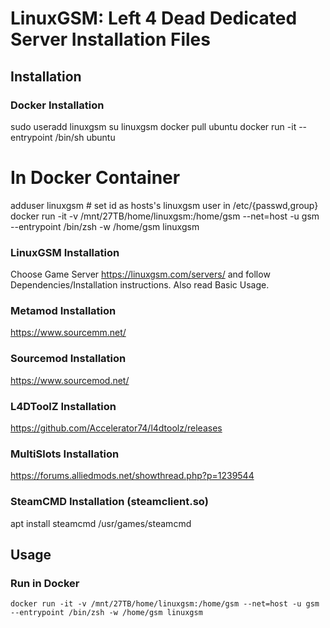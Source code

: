 # LinuxGSM: Left 4 Dead Dedicated Server Installation Files

## Installation

### Docker Installation

sudo useradd linuxgsm
su linuxgsm
docker pull ubuntu
docker run -it --entrypoint /bin/sh ubuntu
# In Docker Container
adduser linuxgsm # set id as hosts's linuxgsm user in /etc/{passwd,group}
docker run -it -v /mnt/27TB/home/linuxgsm:/home/gsm --net=host -u gsm --entrypoint /bin/zsh -w /home/gsm linuxgsm


### LinuxGSM Installation

Choose Game Server https://linuxgsm.com/servers/ and follow Dependencies/Installation instructions.
Also read Basic Usage.

### Metamod Installation

https://www.sourcemm.net/

### Sourcemod Installation

https://www.sourcemod.net/

### L4DToolZ Installation

https://github.com/Accelerator74/l4dtoolz/releases

### MultiSlots Installation

https://forums.alliedmods.net/showthread.php?p=1239544

### SteamCMD Installation (steamclient.so)

apt install steamcmd
/usr/games/steamcmd

## Usage

### Run in Docker

```
docker run -it -v /mnt/27TB/home/linuxgsm:/home/gsm --net=host -u gsm --entrypoint /bin/zsh -w /home/gsm linuxgsm
```
